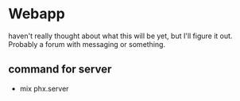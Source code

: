 # Webapp
haven't really thought about what this will be yet, but I'll figure it out. Probably a forum with messaging or something.

## command for server 
- mix phx.server
